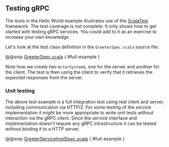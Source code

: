 ## Testing gRPC
 
The tests in the Hello World example illustrates use of the [ScalaTest](http://www.scalatest.org/) framework. The test coverage is not complete. It only shows how to get started with testing gRPC services. You could add to it as an exercise to increase your own knowledge.
 
Let's look at the test class definition in the `GreeterSpec.scala` source file:
 
@@snip [GreeterSpec.scala]($g8srctest$/scala/com/example/helloworld/GreeterSpec.scala) { #full-example }

Note how we create two `ActorSystem`s, one for the server and another for the client. The test is then using the client
to verify that it retrieves the expected responses from the server.

### Unit testing

The above test example is a full integration test using real client and server, including communication via HTTP/2.
For some testing of the service implementation it might be more appropriate to write unit tests without interaction
via the gRPC client. Since the service interface and implementation doesn't require any gRPC intrastructure it can
be tested without binding it to a HTTP server.

@@snip [GreeterServiceImplSpec.scala]($g8srctest$/scala/com/example/helloworld/GreeterServiceImplSpec.scala) { #full-example }

